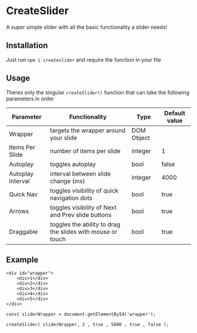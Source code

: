 # CreateSlider

A super simple slider with all the basic functionality a slider needs!

## Installation
Just run `npm i createslider` and require the function in your file

## Usage
Theres only the singular `createSlider()` function that can take the following parameters in order


Parameter | Functionality | Type | Default value |
-------- | ----- | ---- | ---- |
Wrapper | targets the wrapper around your slide | DOM Object | 
Items Per Slide | number of items per slide | integer | 1
Autoplay | toggles autoplay | bool | false
Autoplay Interval | interval between slide change (ms) | integer | 4000
Quick Nav | toggles visibility of quick navigation dots | bool | true
Arrows | toggles visibility of Next and Prev slide buttons | bool | true
Draggable | toggles the ability to drag the slides with mouse or touch | bool | true

## Example

````
<div id="wrapper">
	<div>1</div>
	<div>2</div>
	<div>3</div>
	<div>4</div>
	<div>5</div>
</div>

const sliderWrapper = document.getElementById('wrapper');

createSlider( sliderWrapper, 2 , true , 5000 , true , false );